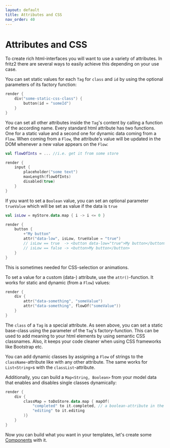 ```yaml
---
layout: default
title: Attributes and CSS
nav_order: 40
---
```

# Attributes and CSS

To create rich html-interfaces you will want to use a variety of attributes. In fritz2 there are several ways to easily achieve this depending on your use case.

You can set static values for each `Tag` for `class` and `id` by using the optional parameters of its factory function:
```kotlin
render {
    div("some-static-css-class") {
        button(id = "someId")
    }
}
```

You can set all other attributes inside the `Tag`'s content by calling a function of the according name. 
Every standard html attribute has two functions. One for a static value and a second one for dynamic data coming from a `Flow`.
When coming from a `Flow`, the attribute's value will be updated in the DOM whenever a new value appears on the `Flow`:
```kotlin
val flowOfInts = ... //i.e. get it from some store

render {
    input {
        placeholder("some text")
        maxLength(flowOfInts)
        disabled(true)
    }
}
```
If you want to set a `Boolean` value, you can set an optional parameter `trueValue` which will be set as value if the data is `true` 
```kotlin
val isLow = myStore.data.map { i -> i <= 0 }

render {
    button {
        +"My button"
        attr("data-low", isLow, trueValue = "true")
        // isLow == true  -> <button data-low="true">My button</button>
        // isLow == false -> <button>My button</button>
    }
}
```
This is sometimes needed for CSS-selection or animations.

To set a value for a custom (data-) attribute, use the `attr()`-function. It works for static and dynamic  (from a `Flow`) values:
```kotlin
render {
    div {
        attr("data-something", "someValue")
        attr("data-something", flowOf("someValue"))
    }
}
```

The `class` of a `Tag` is a special attribute. As seen above, you can set a static base-class using the parameter of the `Tag`'s factory-function.
This can be used to add meaning to your html elements by using semantic CSS classnames. Also, it keeps your code cleaner when using CSS frameworks like Bootstrap etc.

You can add dynamic classes by assigning a `Flow` of strings to the `className`-attribute like with any other attribute. 
The same works for `List<String>`s with the `classList`-attribute.

Additionally, you can build a `Map<String, Boolean>` from your model data that enables and disables single classes dynamically:
```kotlin
render {
    div {
        classMap = toDoStore.data.map { mapOf(
            "completed" to it.completed, // a boolean-attribute in the data-model
            "editing" to it.editing
        )}
    }
}
```
Now you can build what you want in your templates, let's create some [Components](Components.html) with it.